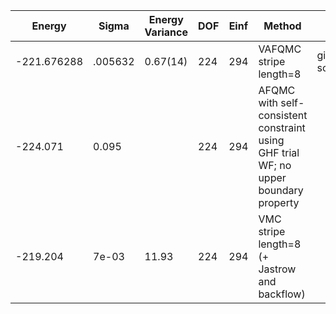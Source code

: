 | Energy      | Sigma   | Energy Variance | DOF | Einf | Method                                                       | Data Repository                                              |
|-------------|---------|-----------------|-----|------|--------------------------------------------------------------|--------------------------------------------------------------|
| -221.676288 | .005632 | 0.67(14)        | 224 | 294  | VAFQMC stripe length=8                                       | git-scm.sissa.it:TurboLattice/HST_AAD/example/16x16/U8/stripel8doping1su8/b1.73n/pbc |
| -224.071    | 0.095   |                 | 224 | 294  | AFQMC with self-consistent constraint using GHF trial WF; no upper boundary property |                                                              |
| -219.204    | 7e-03   | 11.93           | 224 | 294  | VMC stripe length=8 (+ Jastrow and backflow)                 |                                                              |
